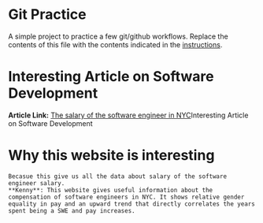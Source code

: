 # Git Practice
A simple project to practice a few git/github workflows.  Replace the contents of this file with the contents indicated in the [instructions](./instructions.md).
# Interesting Article on Software Development
**Article Link:** [The salary of the software engineer in     NYC](https://www.builtinnyc.com/salaries/dev-engineer/software-engineer/new-york)Interesting Article on Software Development
# Why this website is interesting
    Becasue this give us all the data about salary of the software engineer salary.
    **Kenny**: This website gives useful information about the compensation of software engineers in NYC. It shows relative gender equality in pay and an upward trend that directly correlates the years spent being a SWE and pay increases.